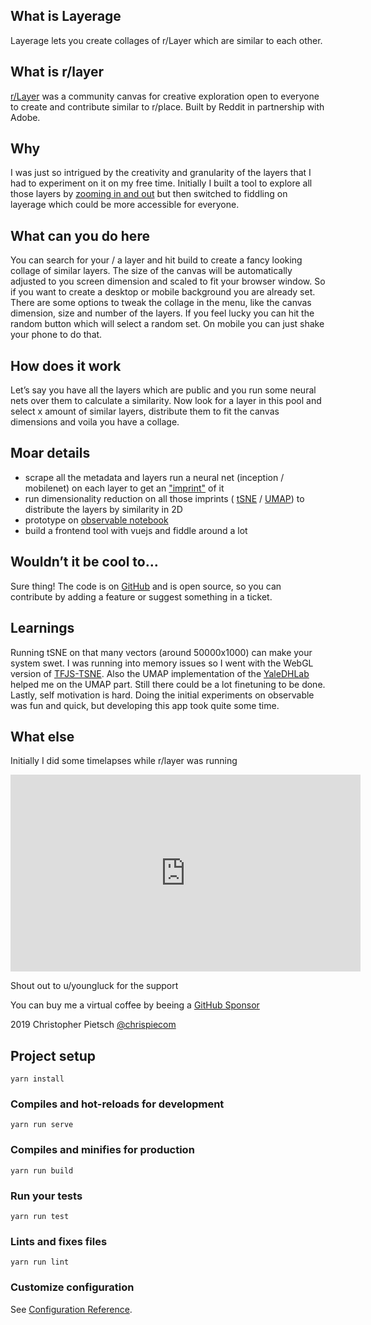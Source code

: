 ## What is Layerage

Layerage lets you create collages of r/Layer which are similar to each other.

## What is r/layer

[r/Layer](https://www.reddit.com/r/Layer/) was a community canvas for creative exploration open to everyone to create and contribute similar to r/place. Built by Reddit in partnership with Adobe.

## Why

I was just so intrigued by the creativity and granularity of the layers that I had to experiment on it on my free time. Initially I built a tool to explore all those layers by [zooming in and out](https://vikusviewer.fh-potsdam.de/) but then switched to fiddling on layerage which could be more accessible for everyone.

## What can you do here

You can search for your / a layer and hit build to create a fancy looking collage of similar layers. The size of the canvas will be automatically adjusted to you screen dimension and scaled to fit your browser window. So if you want to create a desktop or mobile background you are already set. There are some options to tweak the collage in the menu, like the canvas dimension, size and number of the layers. If you feel lucky you can hit the random button which will select a random set. On mobile you can just shake your phone to do that.

## How does it work

Let’s say you have all the layers which are public and you run some neural nets over them to calculate a similarity. Now look for a layer in this pool and select x amount of similar layers, distribute them to fit the canvas dimensions and voila you have a collage.

## Moar details

*   scrape all the metadata and layers run a neural net (inception / mobilenet) on each layer to get an ["imprint"](https://observablehq.com/@cpietsch/imagenet-activation-logit) of it
*   run dimensionality reduction on all those imprints ( [tSNE](https://observablehq.com/@cpietsch/t-sne-for-imagenet-activations) / [UMAP](https://observablehq.com/@cpietsch/t-sne-for-imagenet-activations/2)) to distribute the layers by similarity in 2D
*   prototype on [observable notebook](https://observablehq.com/d/6dcb7448c060af1c)
*   build a frontend tool with vuejs and fiddle around a lot

## Wouldn’t it be cool to…

Sure thing! The code is on [GitHub](https://github.com/cpietsch/layerage) and is open source, so you can contribute by adding a feature or suggest something in a ticket.

## Learnings

Running tSNE on that many vectors (around 50000x1000) can make your system swet. I was running into memory issues so I went with the WebGL version of [TFJS-TSNE](https://github.com/tensorflow/tfjs-tsne). Also the UMAP implementation of the [YaleDHLab](https://github.com/YaleDHLab/pix-plot/blob/master/utils/process_images.py) helped me on the UMAP part. Still there could be a lot finetuning to be done. Lastly, self motivation is hard. Doing the initial experiments on observable was fun and quick, but developing this app took quite some time.

## What else

Initially I did some timelapses while r/layer was running

<iframe src="https://www.youtube.com/embed/MtW1U5d6zHI" allow="accelerometer; autoplay; encrypted-media; gyroscope; picture-in-picture" allowfullscreen="" width="560" height="315" frameborder="0"></iframe>

Shout out to u/youngluck for the support

You can buy me a virtual coffee by beeing a [GitHub Sponsor](https://github.com/sponsors/cpietsch)

2019 Christopher Pietsch [@chrispiecom](https://twitter.com/chrispiecom)

## Project setup
```
yarn install
```

### Compiles and hot-reloads for development
```
yarn run serve
```

### Compiles and minifies for production
```
yarn run build
```

### Run your tests
```
yarn run test
```

### Lints and fixes files
```
yarn run lint
```

### Customize configuration
See [Configuration Reference](https://cli.vuejs.org/config/).
